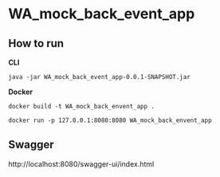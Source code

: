# WA_mock_back_event_app

## How to run 

**CLI**

`java -jar WA_mock_back_event_app-0.0.1-SNAPSHOT.jar`

**Docker**

`docker build -t WA_mock_back_envent_app .`

`docker run -p 127.0.0.1:8080:8080 WA_mock_back_envent_app`


## Swagger

http://localhost:8080/swagger-ui/index.html
